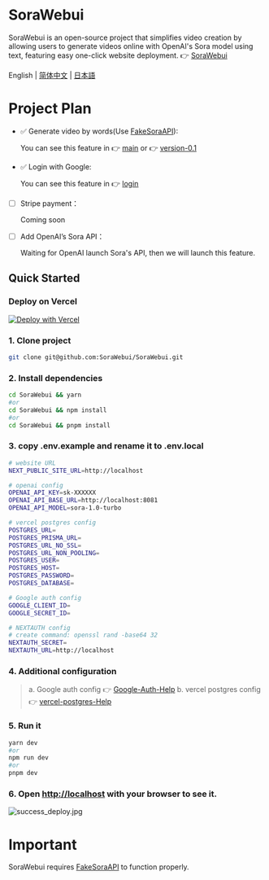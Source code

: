 # SoraWebui
SoraWebui is an open-source project that simplifies video creation by allowing users to generate videos online with OpenAI's Sora model using text, featuring easy one-click website deployment.
👉 [SoraWebui](https://sorawebui.com)

English | [简体中文](https://github.com/SoraWebui/SoraWebui/blob/main/README.zh-CN.md) | [日本語](https://github.com/SoraWebui/SoraWebui/blob/main/README.ja-JP.md)


# Project Plan
- ✅ Generate video by words(Use [FakeSoraAPI](https://github.com/SoraWebui/FakeSoraAPI)):

  You can see this feature in 👉 [main](https://github.com/SoraWebui/SoraWebui/tree/main) or 👉 [version-0.1](https://github.com/SoraWebui/SoraWebui/tree/version-0.1)

- ✅ Login with Google:

  You can see this feature in 👉 [login](https://github.com/SoraWebui/SoraWebui/tree/login)

- [ ] Stripe payment：

  Coming soon

- [ ] Add OpenAI’s Sora API：

  Waiting for OpenAI launch Sora's API, then we will launch this feature.


## Quick Started

### Deploy on Vercel
[![Deploy with Vercel](https://vercel.com/button)](https://vercel.com/new/clone?repository-url=https%3A%2F%2Fgithub.com%2FSoraWebui%2FSoraWebui&project-name=SoraWebui&repository-name=SoraWebui&external-id=https%3A%2F%2Fgithub.com%2FSoraWebui%2FSoraWebui%2Ftree%2Fmain)

### 1. Clone project

```bash
git clone git@github.com:SoraWebui/SoraWebui.git
```

### 2. Install dependencies

```bash
cd SoraWebui && yarn
#or
cd SoraWebui && npm install
#or
cd SoraWebui && pnpm install
```

### 3. copy .env.example and rename it to .env.local

```bash
# website URL
NEXT_PUBLIC_SITE_URL=http://localhost

# openai config
OPENAI_API_KEY=sk-XXXXXX
OPENAI_API_BASE_URL=http://localhost:8081
OPENAI_API_MODEL=sora-1.0-turbo

# vercel postgres config
POSTGRES_URL=
POSTGRES_PRISMA_URL=
POSTGRES_URL_NO_SSL=
POSTGRES_URL_NON_POOLING=
POSTGRES_USER=
POSTGRES_HOST=
POSTGRES_PASSWORD=
POSTGRES_DATABASE=

# Google auth config
GOOGLE_CLIENT_ID=
GOOGLE_SECRET_ID=

# NEXTAUTH config
# create command: openssl rand -base64 32
NEXTAUTH_SECRET=
NEXTAUTH_URL=http://localhost

```
### 4. Additional configuration

> a. Google auth config 👉 [Google-Auth-Help](https://github.com/SoraWebui/SoraWebui/blob/login/help/Google-Auth.md)
> b. vercel postgres config 👉 [vercel-postgres-Help](https://github.com/SoraWebui/SoraWebui/blob/login/help/vercel-postgres.md)

### 5. Run it

```bash
yarn dev
#or
npm run dev
#or
pnpm dev
```

### 6. Open [http://localhost](http://localhost) with your browser to see it.
![success_deploy.jpg](https://sorawebui.com/success_deploy.jpg)


# Important
SoraWebui requires [FakeSoraAPI](https://github.com/SoraWebui/FakeSoraAPI) to function properly.

